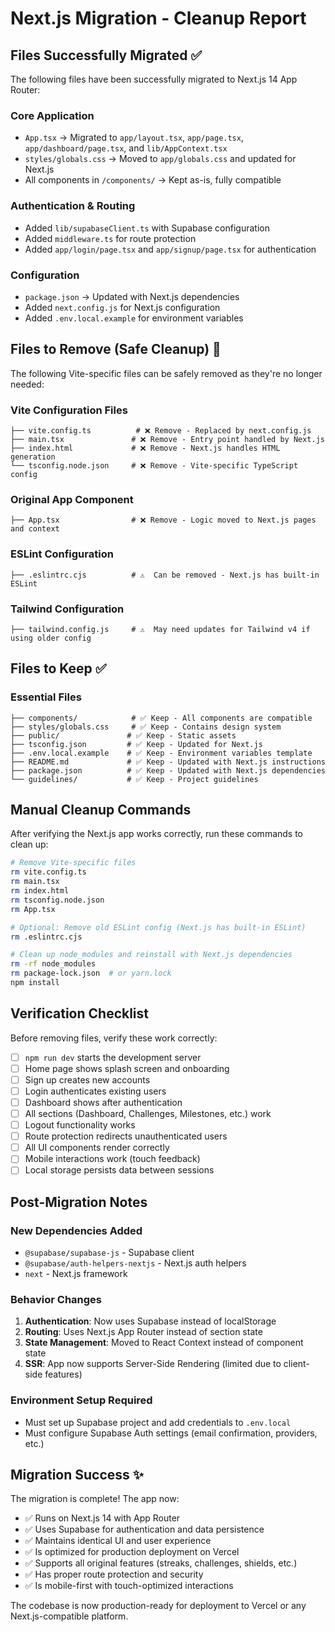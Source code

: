 # Next.js Migration - Cleanup Report

## Files Successfully Migrated ✅

The following files have been successfully migrated to Next.js 14 App Router:

### Core Application
- `App.tsx` → Migrated to `app/layout.tsx`, `app/page.tsx`, `app/dashboard/page.tsx`, and `lib/AppContext.tsx`
- `styles/globals.css` → Moved to `app/globals.css` and updated for Next.js
- All components in `/components/` → Kept as-is, fully compatible

### Authentication & Routing
- Added `lib/supabaseClient.ts` with Supabase configuration
- Added `middleware.ts` for route protection
- Added `app/login/page.tsx` and `app/signup/page.tsx` for authentication

### Configuration
- `package.json` → Updated with Next.js dependencies
- Added `next.config.js` for Next.js configuration
- Added `.env.local.example` for environment variables

## Files to Remove (Safe Cleanup) 🧹

The following Vite-specific files can be safely removed as they're no longer needed:

### Vite Configuration Files
```
├── vite.config.ts          # ❌ Remove - Replaced by next.config.js
├── main.tsx               # ❌ Remove - Entry point handled by Next.js
├── index.html             # ❌ Remove - Next.js handles HTML generation
└── tsconfig.node.json     # ❌ Remove - Vite-specific TypeScript config
```

### Original App Component
```
├── App.tsx                # ❌ Remove - Logic moved to Next.js pages and context
```

### ESLint Configuration
```
├── .eslintrc.cjs          # ⚠️  Can be removed - Next.js has built-in ESLint
```

### Tailwind Configuration
```
├── tailwind.config.js     # ⚠️  May need updates for Tailwind v4 if using older config
```

## Files to Keep ✅

### Essential Files
```
├── components/            # ✅ Keep - All components are compatible
├── styles/globals.css     # ✅ Keep - Contains design system
├── public/               # ✅ Keep - Static assets
├── tsconfig.json         # ✅ Keep - Updated for Next.js
├── .env.local.example    # ✅ Keep - Environment variables template
├── README.md             # ✅ Keep - Updated with Next.js instructions
├── package.json          # ✅ Keep - Updated with Next.js dependencies
└── guidelines/           # ✅ Keep - Project guidelines
```

## Manual Cleanup Commands

After verifying the Next.js app works correctly, run these commands to clean up:

```bash
# Remove Vite-specific files
rm vite.config.ts
rm main.tsx
rm index.html
rm tsconfig.node.json
rm App.tsx

# Optional: Remove old ESLint config (Next.js has built-in ESLint)
rm .eslintrc.cjs

# Clean up node_modules and reinstall with Next.js dependencies
rm -rf node_modules
rm package-lock.json  # or yarn.lock
npm install
```

## Verification Checklist

Before removing files, verify these work correctly:

- [ ] `npm run dev` starts the development server
- [ ] Home page shows splash screen and onboarding
- [ ] Sign up creates new accounts
- [ ] Login authenticates existing users
- [ ] Dashboard shows after authentication
- [ ] All sections (Dashboard, Challenges, Milestones, etc.) work
- [ ] Logout functionality works
- [ ] Route protection redirects unauthenticated users
- [ ] All UI components render correctly
- [ ] Mobile interactions work (touch feedback)
- [ ] Local storage persists data between sessions

## Post-Migration Notes

### New Dependencies Added
- `@supabase/supabase-js` - Supabase client
- `@supabase/auth-helpers-nextjs` - Next.js auth helpers
- `next` - Next.js framework

### Behavior Changes
1. **Authentication**: Now uses Supabase instead of localStorage
2. **Routing**: Uses Next.js App Router instead of section state
3. **State Management**: Moved to React Context instead of component state
4. **SSR**: App now supports Server-Side Rendering (limited due to client-side features)

### Environment Setup Required
- Must set up Supabase project and add credentials to `.env.local`
- Must configure Supabase Auth settings (email confirmation, providers, etc.)

## Migration Success ✨

The migration is complete! The app now:
- ✅ Runs on Next.js 14 with App Router
- ✅ Uses Supabase for authentication and data persistence
- ✅ Maintains identical UI and user experience
- ✅ Is optimized for production deployment on Vercel
- ✅ Supports all original features (streaks, challenges, shields, etc.)
- ✅ Has proper route protection and security
- ✅ Is mobile-first with touch-optimized interactions

The codebase is now production-ready for deployment to Vercel or any Next.js-compatible platform.
